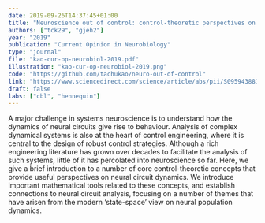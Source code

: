```yaml
---
date: 2019-09-26T14:37:45+01:00
title: "Neuroscience out of control: control-theoretic perspectives on neural circuit dynamics"
authors: ["tck29", "gjeh2"]
year: "2019"
publication: "Current Opinion in Neurobiology"
type: "journal"
file: "kao-cur-op-neurobiol-2019.pdf"
illustration: "kao-cur-op-neurobiol-2019.png"
code: "https://github.com/tachukao/neuro-out-of-control"
link: "https://www.sciencedirect.com/science/article/abs/pii/S095943881830206X"
draft: false
labs: ["cbl", "hennequin"]
---
```



<!-- Abstract here please. -->

A major challenge in systems neuroscience is to understand how the dynamics of
neural circuits give rise to behaviour. Analysis of complex dynamical systems is
also at the heart of control engineering, where it is central to the design of
robust control strategies. Although a rich engineering literature has grown over
decades to facilitate the analysis of such systems, little of it has percolated
into neuroscience so far. Here, we give a brief introduction to a number of core
control-theoretic concepts that provide useful perspectives on neural circuit
dynamics. We introduce important mathematical tools related to these concepts,
and establish connections to neural circuit analysis, focusing on a number of
themes that have arisen from the modern ‘state-space’ view on neural population
dynamics.
